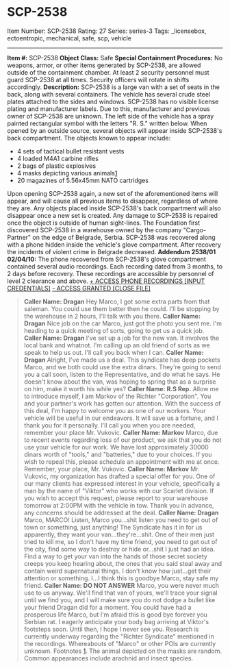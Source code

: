 # SCP-2538
Item Number: SCP-2538
Rating: 27
Series: series-3
Tags: _licensebox, ectoentropic, mechanical, safe, scp, vehicle

---

**Item #:** SCP-2538
**Object Class:** Safe
**Special Containment Procedures:** No weapons, armor, or other items generated by SCP-2538, are allowed outside of the containment chamber. At least 2 security personnel must guard SCP-2538 at all times. Security officers will rotate in shifts accordingly.
**Description:** SCP-2538 is a large van with a set of seats in the back, along with several containers. The vehicle has several crude steel plates attached to the sides and windows. SCP-2538 has no visible license plating and manufacturer labels. Due to this, manufacturer and previous owner of SCP-2538 are unknown. The left side of the vehicle has a spray painted rectangular symbol with the letters "R. S." written below.
When opened by an outside source, several objects will appear inside SCP-2538's back compartment. The objects known to appear include:
  * 4 sets of tactical bullet resistant vests
  * 4 loaded M4A1 carbine rifles
  * 2 bags of plastic explosives
  * 4 masks depicting various animals[1](javascript:;)
  * 20 magazines of 5.56x45mm NATO cartridges

Upon opening SCP-2538 again, a new set of the aforementioned items will appear, and will cause all previous items to disappear, regardless of where they are. Any objects placed inside SCP-2538's back compartment will also disappear once a new set is created. Any damage to SCP-2538 is repaired once the object is outside of human sight-lines.
The Foundation first discovered SCP-2538 in a warehouse owned by the company "Cargo-Partner" on the edge of Belgrade, Serbia. SCP-2538 was recovered along with a phone hidden inside the vehicle's glove compartment. After recovery the incidents of violent crime in Belgrade decreased.
**Addendum 2538/01 02/04/10:** The phone recovered from SCP-2538's glove compartment contained several audio recordings. Each recording dated from 3 months, to 2 days before recovery. These recordings are accessible by personnel of level 2 clearance and above.
[\+ ACCESS PHONE RECORDINGS [INPUT CREDENTIALS]](javascript:;)
[\- ACCESS GRANTED [CLOSE FILE]](javascript:;)
> **Caller Name: Dragan**
> Hey Marco, I got some extra parts from that saleman. You could use them better then he could. I'll be stopping by the warehouse in 2 hours, I'll talk with you there.
> **Caller Name: Dragan**
> Nice job on the car Marco, just got the photo you sent me. I'm heading to a quick meeting of sorts, going to get us a quick job.
> **Caller Name: Dragan**
> I've set up a job for the new van. It involves the local bank and whatnot. I'm calling up an old friend of sorts as we speak to help us out. I'll call you back when I can.
> **Caller Name: Dragan**
> Alright, I've made us a deal. This syndicate has deep pockets Marco, and we both could use the extra dinars. They're going to send you a call soon, listen to the Representative, and do what he says. He doesn't know about the van, was hoping to spring that as a surprise on him, make it worth his while yes?
> **Caller Name: R.S Rep.**
> Allow me to introduce myself, I am Markov of the Richter "Corporation". You and your partner's work has gotten our attention. With the success of this deal, I'm happy to welcome you as one of our workers. Your vehicle will be useful in our endeavors. It will save us a fortune, and I thank you for it personally. I'll call you when you are needed, remember your place Mr. Vukovic.
> **Caller Name: Markov**
> Marco, due to recent events regarding loss of our product, we ask that you do not use your vehicle for our work. We have lost approximately 30000 dinars worth of "tools," and "batteries," due to your choices. If you wish to repeal this, please schedule an appointment with me at once. Remember, your place, Mr. Vukovic.
> **Caller Name: Markov**
> Mr. Vukovic, my organization has drafted a special offer for you. One of our many clients has expressed interest in your vehicle, specifically a man by the name of "Viktor" who works with our Scarlet division. If you wish to accept this request, please report to your warehouse tomorrow at 2:00PM with the vehicle in tow. Thank you in advance, any concerns should be addressed at the deal.
> **Caller Name: Dragan**
> Marco, MARCO! Listen, Marco you…shit listen you need to get out of town or something, just anything! The Syndicate has it in for us apparently, they want your van…they're…shit. One of their men just tried to kill me, so I don't have my time friend, you need to get out of the city, find some way to destroy or hide or…shit I just had an idea. Find a way to get your van into the hands of those secret society creeps you keep hearing about, the ones that you said steal away and contain weird supernatural things. I don't know how just…get their attention or something. I…I think this is goodbye Marco, stay safe my friend.
> **Caller Name: DO NOT ANSWER**
> Marco, you were never much use to us anyway. We'll find that van of yours, we'll trace your signal until we find you, and I will make sure you do not dodge a bullet like your friend Dragan did for a moment. You could have had a prosperous life Marco, but I'm afraid this is good bye forever you Serbian rat. I eagerly anticipate your body bag arriving at Viktor's footsteps soon. Until then, I hope I never see you.
Research is currently underway regarding the "Richter Syndicate" mentioned in the recordings. Whereabouts of "Marco" or other POIs are currently unknown.
Footnotes
[1](javascript:;). The animal depicted on the masks are random. Common appearances include arachnid and insect species.